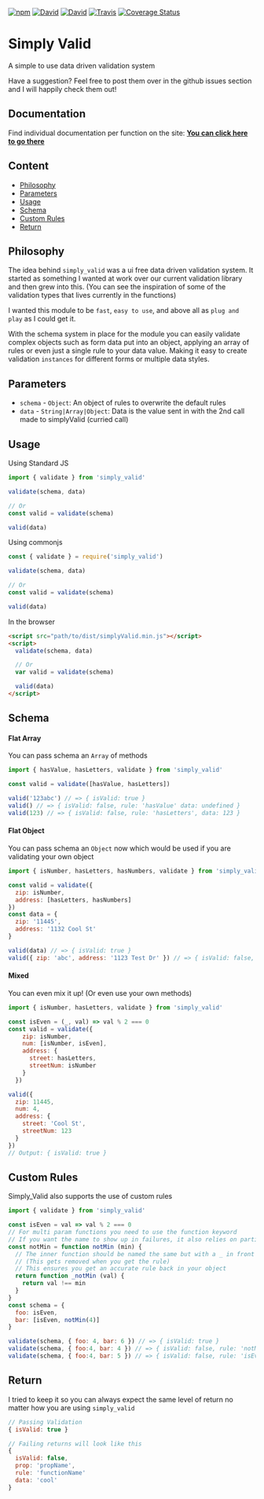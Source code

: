 [![npm](https://img.shields.io/npm/v/simply_valid.svg?style=flat-square)](https://www.npmjs.com/package/simply_valid)
[![David](https://img.shields.io/david/dhershman1/simply_valid.svg?style=flat-square)](https://david-dm.org/dhershman1/simply_valid)
[![David](https://img.shields.io/david/dev/dhershman1/simply_valid.svg?style=flat-square)](https://david-dm.org/dhershman1/simply_valid?type=dev)
[![Travis](https://img.shields.io/travis/dhershman1/simply_valid.svg?style=flat-square)](https://travis-ci.org/dhershman1/simply_valid)
[![Coverage Status](https://img.shields.io/coveralls/github/dhershman1/simply_valid.svg?style=flat-square)](https://coveralls.io/github/dhershman1/simply_valid?branch=master)

# Simply Valid

A simple to use data driven validation system

Have a suggestion? Feel free to post them over in the github issues section and I will happily check them out!

## Documentation

Find individual documentation per function on the site: **[You can click here to go there](https://www.dusty.codes/documentation/simply_valid)**

## Content
* [Philosophy](#philosophy)
* [Parameters](#parameters)
* [Usage](#usage)
* [Schema](#schema)
* [Custom Rules](#custom-rules)
* [Return](#return)

## Philosophy

The idea behind `simply_valid` was a ui free data driven validation system. It started as something I wanted at work over our current validation library and then grew into this. (You can see the inspiration of some of the validation types that lives currently in the functions)

I wanted this module to be `fast`, `easy to use`, and above all as `plug and play` as I could get it.

With the schema system in place for the module you can easily validate complex objects such as form data put into an object, applying an array of rules or even just a single rule to your data value. Making it easy to create validation `instances` for different forms or multiple data styles.

## Parameters

- `schema` - `Object`: An object of rules to overwrite the default rules
- `data` - `String|Array|Object`: Data is the value sent in with the 2nd call made to simplyValid (curried call)

## Usage

Using Standard JS
```js
import { validate } from 'simply_valid'

validate(schema, data)

// Or
const valid = validate(schema)

valid(data)
```

Using commonjs
```js
const { validate } = require('simply_valid')

validate(schema, data)

// Or
const valid = validate(schema)

valid(data)
```

In the browser
```html
<script src="path/to/dist/simplyValid.min.js"></script>
<script>
  validate(schema, data)

  // Or
  var valid = validate(schema)

  valid(data)
</script>
```

## Schema

#### Flat Array

You can pass schema an `Array` of methods
```js
import { hasValue, hasLetters, validate } from 'simply_valid'

const valid = validate([hasValue, hasLetters])

valid('123abc') // => { isValid: true }
valid() // => { isValid: false, rule: 'hasValue' data: undefined }
valid(123) // => { isValid: false, rule: 'hasLetters', data: 123 }
```

#### Flat Object

You can pass schema an `Object` now which would be used if you are validating your own object
```js
import { isNumber, hasLetters, hasNumbers, validate } from 'simply_valid'

const valid = validate({
  zip: isNumber,
  address: [hasLetters, hasNumbers]
})
const data = {
  zip: '11445',
  address: '1132 Cool St'
}

valid(data) // => { isValid: true }
valid({ zip: 'abc', address: '1123 Test Dr' }) // => { isValid: false, prop: 'zip', rule: 'isNumber', data: 'abc' }
```

#### Mixed

You can even mix it up! (Or even use your own methods)
```js
import { isNumber, hasLetters, validate } from 'simply_valid'

const isEven = (_, val) => val % 2 === 0
const valid = validate({
    zip: isNumber,
    num: [isNumber, isEven],
    address: {
      street: hasLetters,
      streetNum: isNumber
    }
  })

valid({
  zip: 11445,
  num: 4,
  address: {
    street: 'Cool St',
    streetNum: 123
  }
})
// Output: { isValid: true }

```

## Custom Rules

Simply_Valid also supports the use of custom rules
```js
import { validate } from 'simply_valid'

const isEven = val => val % 2 === 0
// For multi param functions you need to use the function keyword
// If you want the name to show up in failures, it also relies on partial execution
const notMin = function notMin (min) {
  // The inner function should be named the same but with a _ in front of it
  // (This gets removed when you get the rule)
  // This ensures you get an accurate rule back in your object
  return function _notMin (val) {
    return val !== min
  }
}
const schema = {
  foo: isEven,
  bar: [isEven, notMin(4)]
}

validate(schema, { foo: 4, bar: 6 }) // => { isValid: true }
validate(schema, { foo:4, bar: 4 }) // => { isValid: false, rule: 'notMin', data: 4 }
validate(schema, { foo:4, bar: 5 }) // => { isValid: false, rule: 'isEven', data: 5 }
```

## Return

I tried to keep it so you can always expect the same level of return no matter how you are using `simply_valid`

```js
// Passing Validation
{ isValid: true }

// Failing returns will look like this
{
  isValid: false,
  prop: 'propName',
  rule: 'functionName'
  data: 'cool'
}
```

